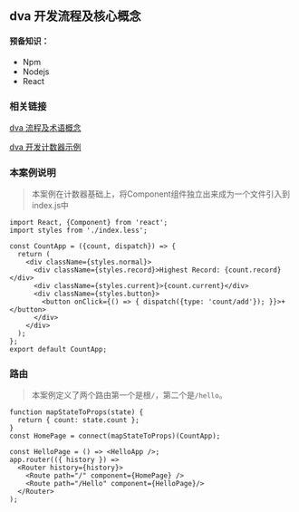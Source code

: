 ## dva 开发流程及核心概念

#### 预备知识：
- Npm
- Nodejs
- React

### 相关链接

[dva 流程及术语概念](https://github.com/dvajs/dva-docs/blob/master/v1/zh-cn/concepts.md)

[dva 开发计数器示例](https://github.com/dvajs/dva-docs/blob/master/v1/zh-cn/getting-started.md)

### 本案例说明

> 本案例在计数器基础上，将Component组件独立出来成为一个文件引入到index.js中

```
import React, {Component} from 'react';
import styles from './index.less';

const CountApp = ({count, dispatch}) => {
  return (
    <div className={styles.normal}>
      <div className={styles.record}>Highest Record: {count.record}</div>
      <div className={styles.current}>{count.current}</div>
      <div className={styles.button}>
        <button onClick={() => { dispatch({type: 'count/add'}); }}>+</button>
      </div>
    </div>
  );
};
export default CountApp;
```

### 路由

> 本案例定义了两个路由第一个是根`/`，第二个是`/hello`。

```
function mapStateToProps(state) {
  return { count: state.count };
}
const HomePage = connect(mapStateToProps)(CountApp);

const HelloPage = () => <HelloApp />;
app.router(({ history }) =>
  <Router history={history}>
    <Route path="/" component={HomePage} />
    <Route path="/Hello" component={HelloPage}/>
  </Router>
);

```
